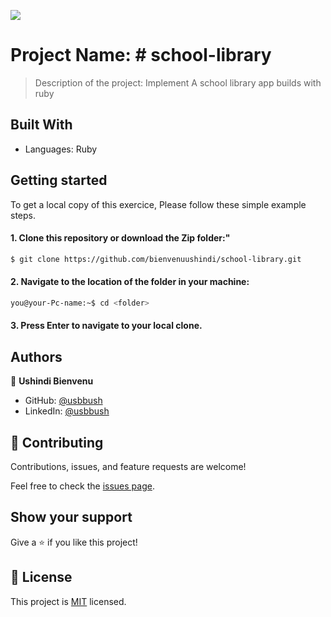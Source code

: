 ![](https://img.shields.io/badge/Microverse-blueviolet)

# Project Name: # school-library

> Description of the project: Implement A school library app builds with ruby

## Built With
- Languages: Ruby

## Getting started
To get a local copy of this exercice, Please follow these simple example steps.

#### 1. Clone this repository or download the Zip folder:"

```bash command
$ git clone https://github.com/bienvenuushindi/school-library.git
```
#### 2. Navigate to the location of the folder in your machine:
```bash command
you@your-Pc-name:~$ cd <folder>
```
#### 3. Press Enter to navigate to your local clone.

## Authors
👤 **Ushindi Bienvenu**
- GitHub: [@usbbush](https://github.com/bienvenuushindi)
- LinkedIn: [@usbbush](https://www.linkedin.com/in/usbbush/)

## 🤝 Contributing

Contributions, issues, and feature requests are welcome!

Feel free to check the [issues page](../../issues/).

## Show your support

Give a ⭐️ if you like this project!

## 📝 License

This project is [MIT](./MIT.md) licensed.